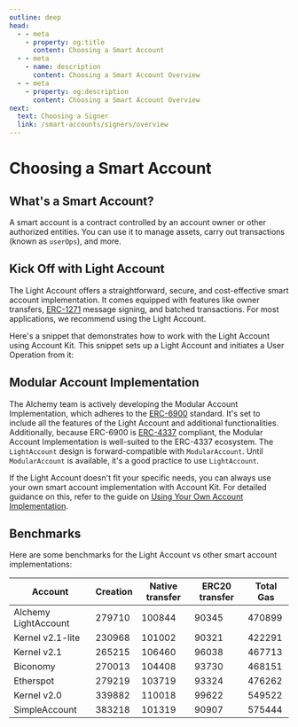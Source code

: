 ```yaml
---
outline: deep
head:
  - - meta
    - property: og:title
      content: Choosing a Smart Account
  - - meta
    - name: description
      content: Choosing a Smart Account Overview
  - - meta
    - property: og:description
      content: Choosing a Smart Account Overview
next:
  text: Choosing a Signer
  link: /smart-accounts/signers/overview
---
```


# Choosing a Smart Account

## What's a Smart Account?

A smart account is a contract controlled by an account owner or other authorized entities. You can use it to manage assets, carry out transactions (known as `userOps`), and more.

## Kick Off with Light Account

The Light Account offers a straightforward, secure, and cost-effective smart account implementation. It comes equipped with features like owner transfers, [ERC-1271](https://eips.ethereum.org/EIPS/eip-1271) message signing, and batched transactions. For most applications, we recommend using the Light Account.

Here's a snippet that demonstrates how to work with the Light Account using Account Kit. This snippet sets up a Light Account and initiates a User Operation from it:

<!--@include: ../../getting-started.md{56,68}-->

## Modular Account Implementation

The Alchemy team is actively developing the Modular Account Implementation, which adheres to the [ERC-6900](https://eips.ethereum.org/EIPS/eip-6900) standard. It's set to include all the features of the Light Account and additional functionalities. Additionally, because ERC-6900 is [ERC-4337](https://eips.ethereum.org/EIPS/eip-4337) compliant, the Modular Account Implementation is well-suited to the ERC-4337 ecosystem. The `LightAccount` design is forward-compatible with `ModularAccount`. Until `ModularAccount` is available, it's a good practice to use `LightAccount`.

If the Light Account doesn't fit your specific needs, you can always use your own smart account implementation with Account Kit. For detailed guidance on this, refer to the guide on [Using Your Own Account Implementation](/smart-accounts/accounts/using-your-own).

## Benchmarks

Here are some benchmarks for the Light Account vs other smart account implementations:

| Account              | Creation | Native transfer | ERC20 transfer | Total Gas |
| -------------------- | -------- | --------------- | -------------- | --------- |
| Alchemy LightAccount | 279710   | 100844          | 90345          | 470899    |
| Kernel v2.1-lite     | 230968   | 101002          | 90321          | 422291    |
| Kernel v2.1          | 265215   | 106460          | 96038          | 467713    |
| Biconomy             | 270013   | 104408          | 93730          | 468151    |
| Etherspot            | 279219   | 103719          | 93324          | 476262    |
| Kernel v2.0          | 339882   | 110018          | 99622          | 549522    |
| SimpleAccount        | 383218   | 101319          | 90907          | 575444    |
